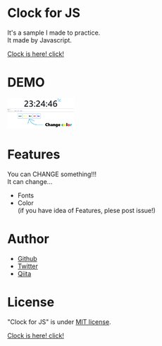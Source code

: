 # Clock for JS
It's a sample I made to practice.<br/>
It made by Javascript.

<a href = "http://emc2games.starfree.jp/tool/clock/">Clock is here! click!</a>

# DEMO
<img src="clock-discribe.png" alt="時計のサンプル画像" title="サンプル" width=30% height=30%>

# Features
You can CHANGE something!!! <br/>
It can change...<br/>
* Fonts <br/>
* Color <br/>
(if you have idea of Features, plese post issue!)

# Author
* <a href = "https://github.com/tomato645">Github</a>
* <a href = "https://twitter.com/tomato645P">Twitter</a>
* <a href = "https://qiita.com/tomato645">Qiita</a>

# License
"Clock for JS" is under [MIT license](https://en.wikipedia.org/wiki/MIT_License).


<a href = "http://emc2games.starfree.jp/tool/clock/">Clock is here! click!</a>
